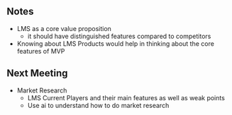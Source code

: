 ## Notes
- LMS as a core value proposition
	- it should have distinguished features compared to competitors
- Knowing about LMS Products would help in thinking about the core features of MVP

## Next Meeting
- Market Research
	- LMS Current Players and their main features as well as weak points
	- Use ai to understand how to do market research 